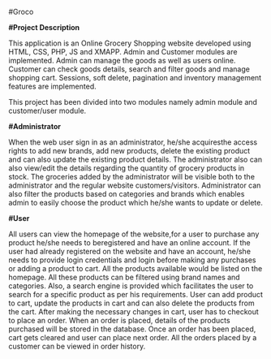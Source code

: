 #Groco

**#Project Description**

  This application is an Online Grocery Shopping website developed using HTML, CSS, PHP, JS and XMAPP. Admin and Customer modules are implemented. Admin can manage the goods as well as users online. Customer can check goods details, search and filter goods and manage shopping cart. Sessions, soft delete, pagination and inventory management features are implemented.

This project has been divided into two modules namely admin module and customer/user module.

**#Administrator**

  When the web user sign in as an administrator, he/she acquiresthe access rights to add new brands, add new products, delete the existing product and can also update the existing product details. The administrator also can also view/edit the details regarding the quantity of grocery products in stock. The groceries added by the administrator will be visible both to the administrator and the regular website customers/visitors. Administrator can also filter the products based on categories and brands which enables admin to easily choose the product which he/she wants to update or delete.

**#User**

  All users can view the homepage of the website,for a user to purchase any product he/she needs to beregistered and have an online account. If the user had already registered on the website and have an account, he/she needs to provide login credentials and login before making any purchases or adding a product to cart. All the products available would be listed on the homepage. All these products can be filtered using brand names and categories. Also, a search engine is provided which facilitates the user to search for a specific product as per his requirements. User can add product to cart, update the products in cart and can also delete the products from the cart. After making the necessary changes in cart, user has to checkout to place an order. When an order is placed, details of the products purchased will be stored in the database. Once an order has been placed, cart gets cleared and user can place next order. All the orders placed by a customer can be viewed in order history.

